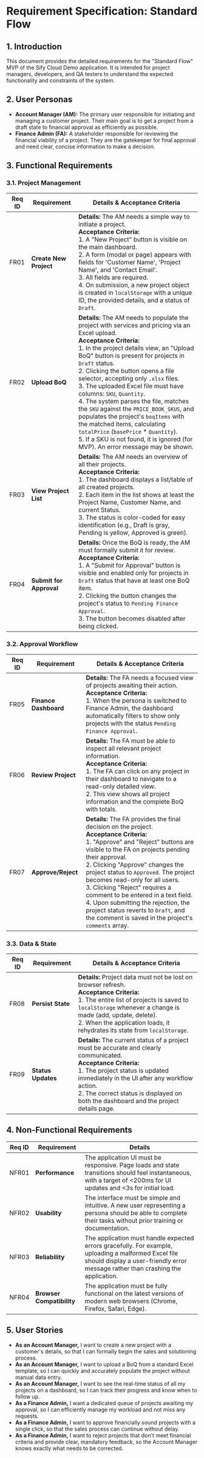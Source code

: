 # Requirement Specification: Standard Flow

## 1. Introduction

This document provides the detailed requirements for the "Standard Flow" MVP of the Sify Cloud Demo application. It is intended for project managers, developers, and QA testers to understand the expected functionality and constraints of the system.

## 2. User Personas

- **Account Manager (AM):** The primary user responsible for initiating and managing a customer project. Their main goal is to get a project from a draft state to financial approval as efficiently as possible.
- **Finance Admin (FA):** A stakeholder responsible for reviewing the financial viability of a project. They are the gatekeeper for final approval and need clear, concise information to make a decision.

## 3. Functional Requirements

### 3.1. Project Management

| Req ID | Requirement | Details & Acceptance Criteria |
|--------|-------------|---------|
| FR01 | **Create New Project** | **Details:** The AM needs a simple way to initiate a project. <br/> **Acceptance Criteria:** <br/> 1. A "New Project" button is visible on the main dashboard. <br/> 2. A form (modal or page) appears with fields for 'Customer Name', 'Project Name', and 'Contact Email'. <br/> 3. All fields are required. <br/> 4. On submission, a new project object is created in `localStorage` with a unique ID, the provided details, and a status of `Draft`. |
| FR02 | **Upload BoQ** | **Details:** The AM needs to populate the project with services and pricing via an Excel upload. <br/> **Acceptance Criteria:** <br/> 1. In the project details view, an "Upload BoQ" button is present for projects in `Draft` status. <br/> 2. Clicking the button opens a file selector, accepting only `.xlsx` files. <br/> 3. The uploaded Excel file must have columns: `SKU`, `Quantity`. <br/> 4. The system parses the file, matches the `SKU` against the `PRICE_BOOK_SKUS`, and populates the project's `boqItems` with the matched items, calculating `totalPrice` (`basePrice` * `Quantity`). <br/> 5. If a SKU is not found, it is ignored (for MVP). An error message may be shown. |
| FR03 | **View Project List** | **Details:** The AM needs an overview of all their projects. <br/> **Acceptance Criteria:** <br/> 1. The dashboard displays a list/table of all created projects. <br/> 2. Each item in the list shows at least the Project Name, Customer Name, and current Status. <br/> 3. The status is color-coded for easy identification (e.g., Draft is gray, Pending is yellow, Approved is green). |
| FR04 | **Submit for Approval** | **Details:** Once the BoQ is ready, the AM must formally submit it for review. <br/> **Acceptance Criteria:** <br/> 1. A "Submit for Approval" button is visible and enabled only for projects in `Draft` status that have at least one BoQ item. <br/> 2. Clicking the button changes the project's status to `Pending Finance Approval`. <br/> 3. The button becomes disabled after being clicked. |

### 3.2. Approval Workflow

| Req ID | Requirement | Details & Acceptance Criteria |
|--------|-------------|---------|
| FR05 | **Finance Dashboard** | **Details:** The FA needs a focused view of projects awaiting their action. <br/> **Acceptance Criteria:** <br/> 1. When the persona is switched to Finance Admin, the dashboard automatically filters to show only projects with the status `Pending Finance Approval`. |
| FR06 | **Review Project** | **Details:** The FA must be able to inspect all relevant project information. <br/> **Acceptance Criteria:** <br/> 1. The FA can click on any project in their dashboard to navigate to a read-only detailed view. <br/> 2. This view shows all project information and the complete BoQ with totals. |
| FR07 | **Approve/Reject** | **Details:** The FA provides the final decision on the project. <br/> **Acceptance Criteria:** <br/> 1. "Approve" and "Reject" buttons are visible to the FA on projects pending their approval. <br/> 2. Clicking "Approve" changes the project status to `Approved`. The project becomes read-only for all users. <br/> 3. Clicking "Reject" requires a comment to be entered in a text field. <br/> 4. Upon submitting the rejection, the project status reverts to `Draft`, and the comment is saved in the project's `comments` array. |

### 3.3. Data & State

| Req ID | Requirement | Details & Acceptance Criteria |
|--------|-------------|---------|
| FR08 | **Persist State** | **Details:** Project data must not be lost on browser refresh. <br/> **Acceptance Criteria:** <br/> 1. The entire list of projects is saved to `localStorage` whenever a change is made (add, update, delete). <br/> 2. When the application loads, it rehydrates its state from `localStorage`. |
| FR09 | **Status Updates** | **Details:** The current status of a project must be accurate and clearly communicated. <br/> **Acceptance Criteria:** <br/> 1. The project status is updated immediately in the UI after any workflow action. <br/> 2. The correct status is displayed on both the dashboard and the project details page. |

## 4. Non-Functional Requirements

| Req ID | Requirement | Details |
|--------|-------------|---------|
| NFR01 | **Performance** | The application UI must be responsive. Page loads and state transitions should feel instantaneous, with a target of <200ms for UI updates and <3s for initial load. |
| NFR02 | **Usability** | The interface must be simple and intuitive. A new user representing a persona should be able to complete their tasks without prior training or documentation. |
| NFR03 | **Reliability** | The application must handle expected errors gracefully. For example, uploading a malformed Excel file should display a user-friendly error message rather than crashing the application. |
| NFR04 | **Browser Compatibility** | The application must be fully functional on the latest versions of modern web browsers (Chrome, Firefox, Safari, Edge). |

## 5. User Stories

- **As an Account Manager,** I want to create a new project with a customer's details, so that I can formally begin the sales and solutioning process.
- **As an Account Manager,** I want to upload a BoQ from a standard Excel template, so I can quickly and accurately populate the project without manual data entry.
- **As an Account Manager,** I want to see the real-time status of all my projects on a dashboard, so I can track their progress and know when to follow up.
- **As a Finance Admin,** I want a dedicated queue of projects awaiting my approval, so I can efficiently manage my workload and not miss any requests.
- **As a Finance Admin,** I want to approve financially sound projects with a single click, so that the sales process can continue without delay.
- **As a Finance Admin,** I want to reject projects that don't meet financial criteria and provide clear, mandatory feedback, so the Account Manager knows exactly what needs to be corrected. 